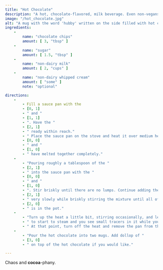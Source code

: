 ```yaml
---
title: "Hot Chocolate"
description: "A hot, chocolate-flavored, milk beverage. Even non-vegans seem to like it!"
image: "/hot_chocolate.jpg"
alt: "A mug with the word 'hubby' written on the side filled with hot chocolate and whipped cream."
ingredients:
    -
        name: "chocolate chips"
        amount: [ 3, "tbsp" ]
    -
        name: "sugar"
        amount: [ 1.5, "tbsp" ]
    -
        name: "non-dairy milk"
        amount: [ 2, "cups" ]
    -
        name: "non-dairy whipped cream"
        amount: [ "some" ]
        note: "optional"

directions:
    -
        - Fill a sauce pan with the
        - [0, 1]
        - " and "
        - [1, 1]
        - ". Have the "
        - [2, 1]
        - " ready within reach."
        - " Place the sauce pan on the stove and heat it over medium heat stirring constantly until the "
        - [0, 0]
        - " and "
        - [1, 0]
        - " have melted together completely."
    -
        - "Pouring roughly a tablespoon of the "
        - [2, 1]
        - " into the sauce pan with the "
        - [0, 0]
        - " and "
        - [1, 0]
        - ". Stir briskly until there are no lumps. Continue adding the "
        - [2, 1]
        - " very slowly while briskly stirring the mixture until all of the "
        - [2, 0]
        - " is in the pot."
    -
        - "Turn up the heat a little bit, stirring occasionally, and let the mixture get hot enough"
        - " to start to steam and you see small tracers in it while you stir."
        - " At that point, turn off the heat and remove the pan from the burner."
    -
        - "Pour the hot chocolate into two mugs. Add dollop of "
        - [3, 0]
        - " on top of the hot chocolate if you would like."

---
```

Chaos and __cocoa__-phany.
